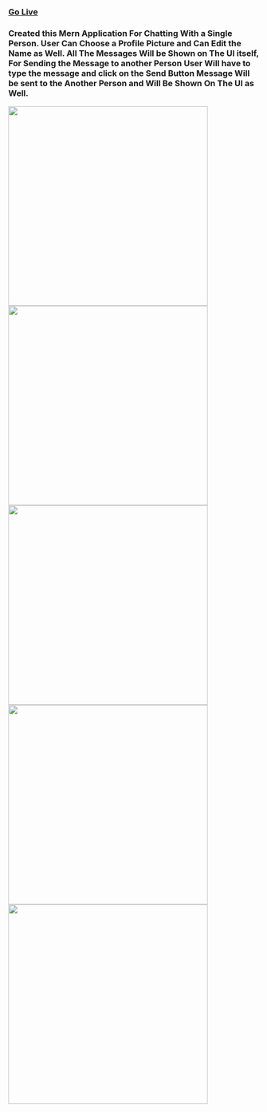 <h3><a href="https://chat-application-by-rahim.netlify.app/" target="_blank">Go Live</a></h3>
 <h3>Created this Mern Application For Chatting With a Single Person. User Can Choose a Profile Picture and Can Edit the Name as  Well. All The Messages Will be Shown on The UI itself, For Sending the Message to another Person User Will have to type the message and click on the Send Button Message Will be sent to the Another Person and Will Be Shown On The UI as Well.</h3>



<img  src="https://user-images.githubusercontent.com/101566073/200148677-f7dee273-5687-4298-9dd8-1872c7036126.jpeg" width="400" />
<img src="https://user-images.githubusercontent.com/101566073/200148681-d9ddae60-d178-4059-98cc-39fdc38c2197.jpeg" width="400" />
<img src="https://user-images.githubusercontent.com/101566073/200148690-1e0c7080-1a20-4660-a532-33af618c2598.jpeg" width="400" />
<img src="https://user-images.githubusercontent.com/101566073/200148709-7e90c7b7-943c-41ac-b72f-09692131953f.jpeg" width="400" />
<img src="https://user-images.githubusercontent.com/101566073/200148713-4af78df2-51a8-4990-8568-1b85fbc8656c.jpeg" width="400" />
